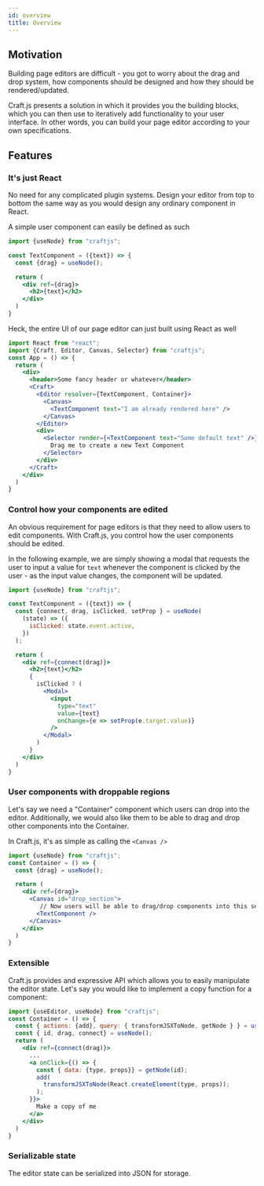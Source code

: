 ```yaml
---
id: overview
title: Overview
---
```


## Motivation

Building page editors are difficult - you got to worry about the drag and drop system, how components should be designed and how they should be rendered/updated.

Craft.js presents a solution in which it provides you the building blocks, which you can then use to iteratively add functionality to your user interface. In other words, you can build your page editor according to your own specifications.


## Features
### It's just React
No need for any complicated plugin systems. Design your editor from top to bottom the same way as you would design any ordinary component in React.

A simple user component can easily be defined as such
```jsx
import {useNode} from "craftjs";

const TextComponent = ({text}) => {
  const {drag} = useNode();

  return (
    <div ref={drag}>
      <h2>{text}</h2>
    </div>
  )
}
```


Heck, the entire UI of our page editor can just built using React as well
```jsx
import React from "react";
import {Craft, Editor, Canvas, Selector} from "craftjs";
const App = () => {
  return (
    <div>
      <header>Some fancy header or whatever</header>
      <Craft>
        <Editor resolver={TextComponent, Container}>  
          <Canvas>
            <TextComponent text="I am already rendered here" />
          </Canvas>
        </Editor>
        <div>
          <Selector render={<TextComponent text="Some default text" />}>
            Drag me to create a new Text Component
          </Selector>
        </div>
      </Craft>
    </div>
  )
}
```

### Control how your components are edited
An obvious requirement for page editors is that they need to allow users to edit components. With Craft.js, you control how the user components should be edited. 

In the following example, we are simply showing a modal that requests the user to input a value for `text` whenever the component is clicked by the user - as the input value changes, the component will be updated. 

```jsx
import {useNode} from "craftjs";

const TextComponent = ({text}) => {
  const {connect, drag, isClicked, setProp } = useNode(
    (state) => ({ 
      isClicked: state.event.active,
    })
  );

  return (
    <div ref={connect(drag)}>
      <h2>{text}</h2>
      {
        isClicked ? (
          <Modal>
            <input 
              type="text" 
              value={text} 
              onChange={e => setProp(e.target.value)} 
            />
          </Modal>
        )
      }
    </div>
  )
}
```

### User components with droppable regions
Let's say we need a "Container" component which users can drop into the editor. Additionally, we would also like them to be able to drag and drop other components into the Container. 

In Craft.js, it's as simple as calling the `<Canvas />`

```jsx
import {useNode} from "craftjs";
const Container = () => {
  const {drag} = useNode();

  return (
    <div ref={drag}>
      <Canvas id="drop_section">
         // Now users will be able to drag/drop components into this section
        <TextComponent />
      </Canvas>
    </div>
  )
}
```

### Extensible
Craft.js provides and expressive API which allows you to easily manipulate the editor state. Let's say you would like to implement a copy function for a component:
```jsx
import {useEditor, useNode} from "craftjs";
const Container = () => {
  const { actions: {add}, query: { transformJSXToNode, getNode } } = useEditor();
  const { id, drag, connect} = useNode();
  return (
    <div ref={connect(drag)}>
      ...
      <a onClick={() => {
        const { data: {type, props}} = getNode(id);
        add(
          transformJSXToNode(React.createElement(type, props));
        );
      }}>
        Make a copy of me
      </a>
    </div>
  )
}

```


### Serializable state
The editor state can be serialized into JSON for storage. 

